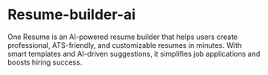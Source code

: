 # Resume-builder-ai
One Resume is an AI-powered resume builder that helps users create professional, ATS-friendly, and customizable resumes in minutes. With smart templates and AI-driven suggestions, it simplifies job applications and boosts hiring success.
